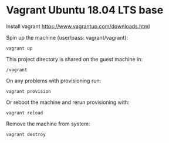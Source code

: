 # Vagrant Ubuntu 18.04 LTS base

Install vagrant https://www.vagrantup.com/downloads.html

Spin up the machine (user/pass: vagrant/vagrant):

    vagrant up

This project directory is shared on the guest machine in:

    /vagrant

On any problems with provisioning run:

    vagrant provision

Or reboot the machine and rerun provisioning with:

    vagrant reload

Remove the machine from system:

    vagrant destroy

